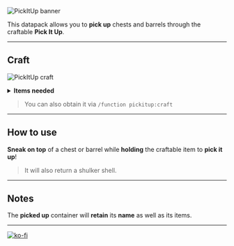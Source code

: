 <img src="https://github.com/El-Kavio/Pick-It-Up/assets/140896938/74e85684-2f6a-4836-bfc8-d0a0f3acc809" alt="PickItUp banner">

This datapack allows you to **pick up** chests and barrels through the craftable **Pick It Up**.

---

## Craft
<img src="https://github.com/El-Kavio/Pick-It-Up/assets/140896938/a6970b5e-bb65-4f50-98de-b7b8c08ec1bf" alt="PickItUp craft"><br>

<details><summary><b>Items needed</b></summary>

  - 6 Chains
  - 1 End Crystal
  - 1 Shulker Shell
  - 1 Anvil
</details>

> You can also obtain it via `/function pickitup:craft`

---

## How to use

**Sneak on top** of a chest or barrel while **holding** the craftable item to **pick it up**!
> It will also return a shulker shell.

---

## Notes

The **picked up** container will **retain** its **name** as well as its items.

---

[![ko-fi](https://ko-fi.com/img/githubbutton_sm.svg)](https://ko-fi.com/kavio)
